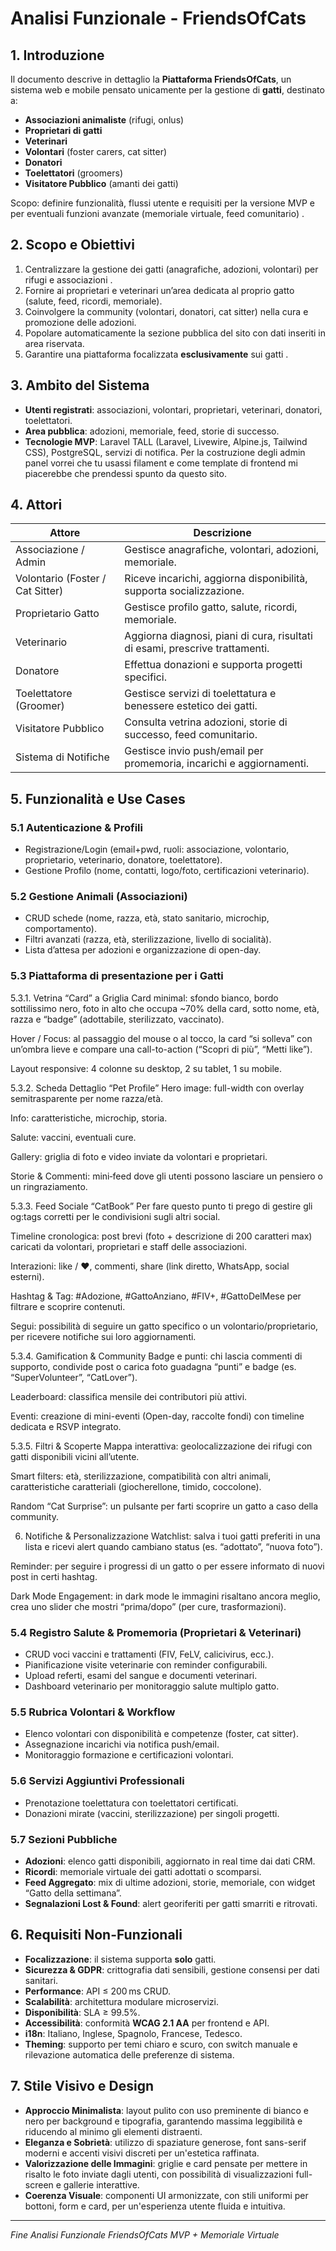 # Analisi Funzionale - FriendsOfCats

## 1. Introduzione

Il documento descrive in dettaglio la **Piattaforma FriendsOfCats**, un sistema web e mobile pensato unicamente per la gestione di **gatti**, destinato a:

* **Associazioni animaliste** (rifugi, onlus)
* **Proprietari di gatti**
* **Veterinari**
* **Volontari** (foster carers, cat sitter)
* **Donatori**
* **Toelettatori** (groomers)
* **Visitatore Pubblico** (amanti dei gatti)

Scopo: definire funzionalità, flussi utente e requisiti per la versione MVP e per eventuali funzioni avanzate (memoriale virtuale, feed comunitario) .

## 2. Scopo e Obiettivi

1. Centralizzare la gestione dei gatti (anagrafiche, adozioni, volontari) per rifugi e associazioni .
2. Fornire ai proprietari e veterinari un’area dedicata al proprio gatto (salute, feed, ricordi, memoriale).
3. Coinvolgere la community (volontari, donatori, cat sitter) nella cura e promozione delle adozioni.
4. Popolare automaticamente la sezione pubblica del sito con dati inseriti in area riservata.
5. Garantire una piattaforma focalizzata **esclusivamente** sui gatti .

## 3. Ambito del Sistema

* **Utenti registrati**: associazioni, volontari, proprietari, veterinari, donatori, toelettatori.
* **Area pubblica**: adozioni, memoriale, feed, storie di successo.
* **Tecnologie MVP**: Laravel TALL (Laravel, Livewire, Alpine.js, Tailwind CSS), PostgreSQL, servizi di notifica. Per la costruzione degli admin panel vorrei che tu usassi filament e come template di frontend mi piacerebbe che prendessi spunto da questo sito.

## 4. Attori

| Attore                           | Descrizione                                                                  |
| -------------------------------- | ---------------------------------------------------------------------------- |
| Associazione / Admin             | Gestisce anagrafiche, volontari, adozioni, memoriale.                        |
| Volontario (Foster / Cat Sitter) | Riceve incarichi, aggiorna disponibilità, supporta socializzazione.          |
| Proprietario Gatto               | Gestisce profilo gatto, salute, ricordi, memoriale.                          |
| Veterinario                      | Aggiorna diagnosi, piani di cura, risultati di esami, prescrive trattamenti. |
| Donatore                         | Effettua donazioni e supporta progetti specifici.                            |
| Toelettatore (Groomer)           | Gestisce servizi di toelettatura e benessere estetico dei gatti.             |
| Visitatore Pubblico              | Consulta vetrina adozioni, storie di successo, feed comunitario.             |
| Sistema di Notifiche             | Gestisce invio push/email per promemoria, incarichi e aggiornamenti.         |

## 5. Funzionalità e Use Cases

### 5.1 Autenticazione & Profili

* Registrazione/Login (email+pwd, ruoli: associazione, volontario, proprietario, veterinario, donatore, toelettatore).
* Gestione Profilo (nome, contatti, logo/foto, certificazioni veterinario).

### 5.2 Gestione Animali (Associazioni)

* CRUD schede (nome, razza, età, stato sanitario, microchip, comportamento).
* Filtri avanzati (razza, età, sterilizzazione, livello di socialità).
* Lista d’attesa per adozioni e organizzazione di open-day.

### 5.3 Piattaforma di presentazione per i  Gatti

5.3.1. Vetrina “Card” a Griglia
Card minimal: sfondo bianco, bordo sottilissimo nero, foto in alto che occupa ~70% della card, sotto nome, età, razza e “badge” (adottabile, sterilizzato, vaccinato).

Hover / Focus: al passaggio del mouse o al tocco, la card “si solleva” con un’ombra lieve e compare una call-to-action (“Scopri di più”, “Metti like”).

Layout responsive: 4 colonne su desktop, 2 su tablet, 1 su mobile.

5.3.2. Scheda Dettaglio “Pet Profile”
Hero image: full-width con overlay semitrasparente per nome razza/età.

Info: caratteristiche, microchip, storia.

Salute: vaccini, eventuali cure.

Gallery: griglia di foto e video inviate da volontari e proprietari.

Storie & Commenti: mini‐feed dove gli utenti possono lasciare un pensiero o un ringraziamento.

5.3.3. Feed Sociale “CatBook”
Per fare questo punto ti prego di gestire gli og:tags corretti per le condivisioni sugli altri social.

Timeline cronologica: post brevi (foto + descrizione di 200 caratteri max) caricati da volontari, proprietari e staff delle associazioni.

Interazioni: like / ❤️, commenti, share (link diretto, WhatsApp, social esterni).

Hashtag & Tag: #Adozione, #GattoAnziano, #FIV+, #GattoDelMese per filtrare e scoprire contenuti.

Segui: possibilità di seguire un gatto specifico o un volontario/proprietario, per ricevere notifiche sui loro aggiornamenti.

5.3.4. Gamification & Community
Badge e punti: chi lascia commenti di supporto, condivide post o carica foto guadagna “punti” e badge (es. “SuperVolunteer”, “CatLover”).

Leaderboard: classifica mensile dei contributori più attivi.

Eventi: creazione di mini-eventi (Open-day, raccolte fondi) con timeline dedicata e RSVP integrato.

5.3.5. Filtri & Scoperte
Mappa interattiva: geolocalizzazione dei rifugi con gatti disponibili vicini all’utente.

Smart filters: età, sterilizzazione, compatibilità con altri animali, caratteristiche caratteriali (giocherellone, timido, coccolone).

Random “Cat Surprise”: un pulsante per farti scoprire un gatto a caso della community.

6. Notifiche & Personalizzazione
Watchlist: salva i tuoi gatti preferiti in una lista e ricevi alert quando cambiano status (es. “adottato”, “nuova foto”).

Reminder: per seguire i progressi di un gatto o per essere informato di nuovi post in certi hashtag.

Dark Mode Engagement: in dark mode le immagini risaltano ancora meglio, crea uno slider che mostri “prima/dopo” (per cure, trasformazioni).

### 5.4 Registro Salute & Promemoria (Proprietari & Veterinari)

* CRUD voci vaccini e trattamenti (FIV, FeLV, calicivirus, ecc.).
* Pianificazione visite veterinarie con reminder configurabili.
* Upload referti, esami del sangue e documenti veterinari.
* Dashboard veterinario per monitoraggio salute multiplo gatto.

### 5.5 Rubrica Volontari & Workflow

* Elenco volontari con disponibilità e competenze (foster, cat sitter).
* Assegnazione incarichi via notifica push/email.
* Monitoraggio formazione e certificazioni volontari.

### 5.6 Servizi Aggiuntivi Professionali

* Prenotazione toelettatura con toelettatori certificati.
* Donazioni mirate (vaccini, sterilizzazione) per singoli progetti.

### 5.7 Sezioni Pubbliche

* **Adozioni**: elenco gatti disponibili, aggiornato in real time dai dati CRM.
* **Ricordi**: memoriale virtuale dei gatti adottati o scomparsi.
* **Feed Aggregato**: mix di ultime adozioni, storie, memoriale, con widget “Gatto della settimana”.
* **Segnalazioni Lost & Found**: alert georiferiti per gatti smarriti e ritrovati.

## 6. Requisiti Non-Funzionali

* **Focalizzazione**: il sistema supporta **solo** gatti.
* **Sicurezza & GDPR**: crittografia dati sensibili, gestione consensi per dati sanitari.
* **Performance**: API ≤ 200 ms CRUD.
* **Scalabilità**: architettura modulare microservizi.
* **Disponibilità**: SLA ≥ 99.5%.
* **Accessibilità**: conformità **WCAG 2.1 AA** per frontend e API.
* **i18n**: Italiano, Inglese, Spagnolo, Francese, Tedesco.
* **Theming**: supporto per temi chiaro e scuro, con switch manuale e rilevazione automatica delle preferenze di sistema.

## 7. Stile Visivo e Design

* **Approccio Minimalista**: layout pulito con uso preminente di bianco e nero per background e tipografia, garantendo massima leggibilità e riducendo al minimo gli elementi distraenti.
* **Eleganza e Sobrietà**: utilizzo di spaziature generose, font sans-serif moderni e accenti visivi discreti per un'estetica raffinata.
* **Valorizzazione delle Immagini**: griglie e card pensate per mettere in risalto le foto inviate dagli utenti, con possibilità di visualizzazioni full-screen e gallerie interattive.
* **Coerenza Visuale**: componenti UI armonizzate, con stili uniformi per bottoni, form e card, per un'esperienza utente fluida e intuitiva.

---

*Fine Analisi Funzionale FriendsOfCats MVP + Memoriale Virtuale*
